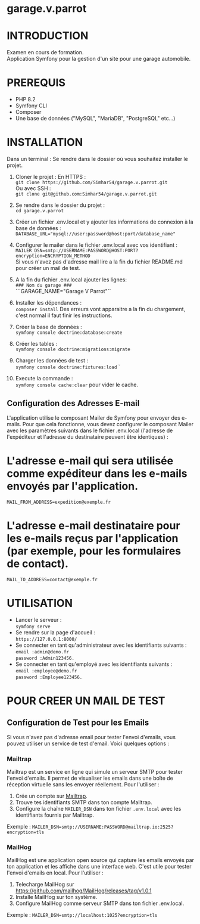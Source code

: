 # garage.v.parrot

# INTRODUCTION

Examen en cours de formation. </br> 
Application Symfony pour la gestion d'un site pour une garage automobile.

# PREREQUIS

- PHP 8.2
- Symfony CLI
- Composer
- Une base de données ("MySQL", "MariaDB", "PostgreSQL" etc...)

# INSTALLATION

Dans un terminal :
Se rendre dans le dossier où vous souhaitez installer le projet.
1.  Cloner le projet :
    En HTTPS :</br>
    ```git clone https://github.com/Simhar54/garage.v.parrot.git ``` </br>
   Ou avec SSH :</br>
    ```git clone git@github.com:Simhar54/garage.v.parrot.git ```</br>
2.  Se rendre dans le dossier du projet :</br>
    ```cd garage.v.parrot```
3.  Créer un fichier .env.local et y ajouter les informations de connexion à la base de données : </br>
    ```DATABASE_URL="mysql://user:password@host:port/database_name"```
4.  Configurer le mailer dans le fichier .env.local avec vos identifiant : </br>
    ```MAILER_DSN=smtp://USERNAME:PASSWORD@HOST:PORT?encryption=ENCRYPTION_METHOD```</br>
    Si vous n'avez pas d'adresse mail lire a la fin du fichier README.md pour créer un mail de test.
5.  A la fin du fichier .env.local ajouter les lignes: </br>
    ```### Nom du garage ###  ```	</br>
    ```GARAGE_NAME="Garage V Parrot"``

6.  Installer les dépendances :</br>
    ```composer install```
    Des erreurs vont apparaitre a la fin du chargement, c'est normal il faut finir les instructions.

8.  Créer la base de données :</br>
    ```symfony console doctrine:database:create```
9.  Créer les tables :</br>
    ```symfony console doctrine:migrations:migrate```
10.  Charger les données de test :</br>
    ```symfony console doctrine:fixtures:load```
`
11. Execute la commande :</br>
    ```symfony console cache:clear```
    pour vider le cache.


## Configuration des Adresses E-mail

L'application utilise le composant Mailer de Symfony pour envoyer des e-mails. Pour que cela fonctionne, vous devez configurer le composant Mailer avec les paramètres suivants dans le fichier .env.local (l'adresse de l'expéditeur et l'adresse du destinataire peuvent être identiques) :
# L'adresse e-mail qui sera utilisée comme expéditeur dans les e-mails envoyés par l'application.
 ```MAIL_FROM_ADDRESS=expedition@exemple.fr```

# L'adresse e-mail destinataire pour les e-mails reçus par l'application (par exemple, pour les formulaires de contact).
 ```MAIL_TO_ADDRESS=contact@exemple.fr```

# UTILISATION

- Lancer le serveur :</br>
    ```symfony serve```
- Se rendre sur la page d'accueil :</br>
    ```https://127.0.0.1:8000/```
- Se connecter en tant qu'administrateur avec les identifiants suivants :</br>
    ```email :admin@demo.fr```</br>
    ```password :Admin123456.```
- Se connecter en tant qu'employé avec les identifiants suivants :</br>
    ```email :employee@demo.fr```</br>
    ```password :Employee123456.```

# POUR CREER UN MAIL DE TEST

## Configuration de Test pour les Emails

Si vous n'avez pas d'adresse email pour tester l'envoi d'emails, vous pouvez utiliser un service de test d'email. Voici quelques options :

### Mailtrap

Mailtrap est un service en ligne qui simule un serveur SMTP pour tester l'envoi d'emails. Il permet de visualiser les emails dans une boîte de réception virtuelle sans les envoyer réellement. Pour l'utiliser :

1. Crée un compte sur [Mailtrap](https://mailtrap.io).
2. Trouve tes identifiants SMTP dans ton compte Mailtrap.
3. Configure la chaîne `MAILER_DSN` dans ton fichier `.env.local` avec les identifiants fournis par Mailtrap.

Exemple :
```MAILER_DSN=smtp://USERNAME:PASSWORD@mailtrap.io:2525?encryption=tls```

### MailHog

MailHog est une application open source qui capture les emails envoyés par ton application et les affiche dans une interface web. C'est utile pour tester l'envoi d'emails en local. Pour l'utiliser :
1. Telecharge MailHog sur https://github.com/mailhog/MailHog/releases/tag/v1.0.1
2. Installe MailHog sur ton système.
3. Configure MailHog comme serveur SMTP dans ton fichier .env.local.

Exemple :
```MAILER_DSN=smtp://localhost:1025?encryption=tls```
